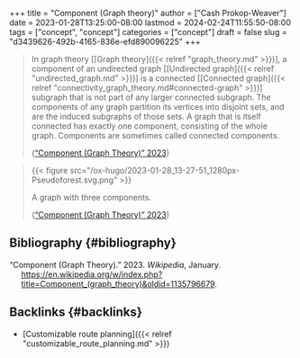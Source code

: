 +++
title = "Component (Graph theory)"
author = ["Cash Prokop-Weaver"]
date = 2023-01-28T13:25:00-08:00
lastmod = 2024-02-24T11:55:50-08:00
tags = ["concept", "concept"]
categories = ["concept"]
draft = false
slug = "d3439626-492b-4165-836e-efd890096225"
+++

> In graph theory [[Graph theory]({{< relref "graph_theory.md" >}})], a component of an undirected graph [[Undirected graph]({{< relref "undirected_graph.md" >}})] is a connected [[Connected graph]({{< relref "connectivity_graph_theory.md#connected-graph" >}})] subgraph that is not part of any larger connected subgraph. The components of any graph partition its vertices into disjoint sets, and are the induced subgraphs of those sets. A graph that is itself connected has exactly one component, consisting of the whole graph. Components are sometimes called connected components.
>
> (<a href="#citeproc_bib_item_1">“Component (Graph Theory)” 2023</a>)

<!--quoteend-->

> {{< figure src="/ox-hugo/2023-01-28_13-27-51_1280px-Pseudoforest.svg.png" >}}
>
> A graph with three components.
>
> (<a href="#citeproc_bib_item_1">“Component (Graph Theory)” 2023</a>)


## Bibliography {#bibliography}

<style>.csl-entry{text-indent: -1.5em; margin-left: 1.5em;}</style><div class="csl-bib-body">
  <div class="csl-entry"><a id="citeproc_bib_item_1"></a>“Component (Graph Theory).” 2023. <i>Wikipedia</i>, January. <a href="https://en.wikipedia.org/w/index.php?title=Component_(graph_theory)&oldid=1135796679">https://en.wikipedia.org/w/index.php?title=Component_(graph_theory)&#38;oldid=1135796679</a>.</div>
</div>


## Backlinks {#backlinks}

-   [Customizable route planning]({{< relref "customizable_route_planning.md" >}})

